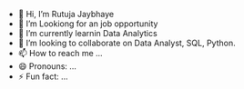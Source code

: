- 👋 Hi, I’m Rutuja Jaybhaye
- 👀 I’m Lookiong for an job opportunity
- 🌱 I’m currently learnin Data Analytics
- 💞️ I’m looking to collaborate on Data Analyst, SQL, Python.
- 📫 How to reach me ...
- 😄 Pronouns: ...
- ⚡ Fun fact: ...

<!---
RutujaJay/RutujaJay is a ✨ special ✨ repository because its `README.md` (this file) appears on your GitHub profile.
You can click the Preview link to take a look at your changes.
--->
